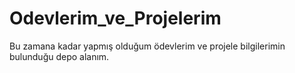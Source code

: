 # Odevlerim_ve_Projelerim
Bu zamana kadar yapmış olduğum ödevlerim ve projele bilgilerimin bulunduğu depo alanım.
